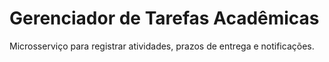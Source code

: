 # Gerenciador de Tarefas Acadêmicas

Microsserviço para registrar atividades, prazos de entrega e notificações.